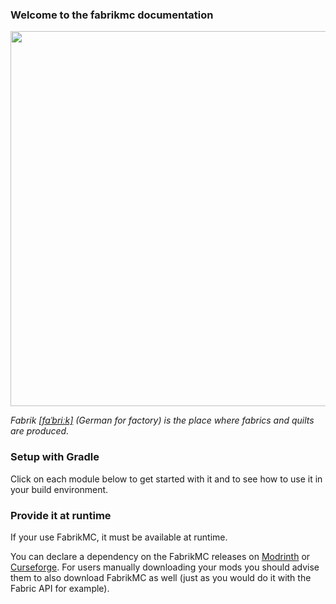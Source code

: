 ### Welcome to the fabrikmc documentation

<img src="https://user-images.githubusercontent.com/52456572/130886519-1a54dda3-aed7-4aa2-8bac-32ddefef2f9d.png" width="600">

*Fabrik [[faˈbriːk]](https://cdn.duden.de/_media_/audio/ID4108073_10393000.mp3) (German for factory) is the place where
fabrics and quilts are produced.*

### Setup with Gradle

Click on each module below to get started with it and to see how to use it in your build environment.

### Provide it at runtime

If your use FabrikMC, it must be available at runtime.

You can declare a dependency on the FabrikMC releases on [Modrinth](https://modrinth.com/mod/fabrik/versions)
or [Curseforge](https://www.curseforge.com/minecraft/mc-mods/fabrik/files). For users manually downloading your mods
you should advise them to also download FabrikMC as well (just as you would do it with the Fabric API for example).
